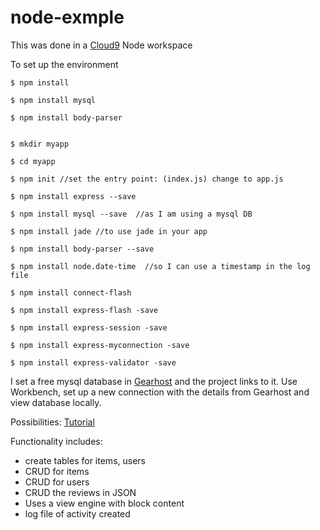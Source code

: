 # node-exmple

This was done in a [Cloud9](https://c9.io/login) Node workspace

To set up the environment
    
    $ npm install
    
    $ npm install mysql
    
    $ npm install body-parser
    

	$ mkdir myapp
	
	$ cd myapp
	
	$ npm init //set the entry point: (index.js) change to app.js

	$ npm install express --save
	
	$ npm install mysql --save  //as I am using a mysql DB

	$ npm install jade //to use jade in your app

	$ npm install body-parser --save

	$ npm install node.date-time  //so I can use a timestamp in the log file
	
	$ npm install connect-flash
	
	$ npm install express-flash -save
	
	$ npm install express-session -save
	
	$ npm install express-myconnection -save
	
	$ npm install express-validator -save


I set a free mysql database in [Gearhost](http://gearhost.com) and the project links to it.
Use Workbench, set up a new connection with the details from Gearhost and view database locally.

Possibilities: [Tutorial](http://blog.chapagain.com.np/node-js-express-mysql-simple-add-edit-delete-view-crud/)

Functionality includes:
- create tables for items, users
- CRUD for items
- CRUD for users
- CRUD the reviews in JSON
- Uses a view engine with block content
- log file of activity created

